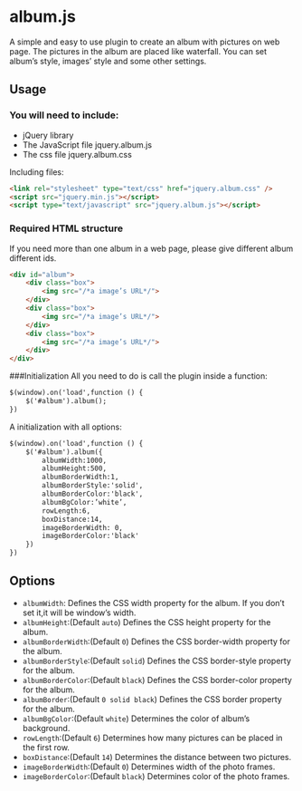 # album.js

A simple and easy to use plugin to create an album with pictures on web page. The pictures in the album are placed like waterfall. You can set album’s style, images’ style and some other settings.

## Usage
### You will need to include:
- jQuery library
- The JavaScript file jquery.album.js 
- The css file jquery.album.css

Including files:
```html
<link rel="stylesheet" type="text/css" href="jquery.album.css" />
<script src="jquery.min.js"></script>
<script type="text/javascript" src="jquery.album.js"></script>
```
### Required HTML structure
If you need more than one album in a web page, please give different album different ids.
```html
<div id="album">
    <div class="box">
        <img src="/*a image’s URL*/">
    </div>
    <div class="box">
        <img src="/*a image’s URL*/">
    </div>
    <div class="box">
        <img src="/*a image’s URL*/">
    </div>
</div>
```
###Initialization
All you need to do is call the plugin inside a function:
```html
$(window).on('load',function () {
    $('#album').album();
})
```
A initialization with all options:
```html
$(window).on('load',function () {
    $('#album').album({
        albumWidth:1000,
        albumHeight:500,
        albumBorderWidth:1,
        albumBorderStyle:'solid',
        albumBorderColor:'black',
        albumBgColor:’white’,
        rowLength:6,
        boxDistance:14,
        imageBorderWidth: 0,
        imageBorderColor:'black'
    })
})
```
## Options
- `albumWidth`: Defines the CSS width property for the album. If you don’t set it,it will be window’s width.
- `albumHeight`:(Default `auto`) Defines the CSS height property for the album.
- `albumBorderWidth`:(Default `0`) Defines the CSS border-width property for the album.
- `albumBorderStyle`:(Default `solid`) Defines the CSS border-style property for the album.
- `albumBorderColor`:(Default `black`) Defines the CSS border-color property for the album.
- `albumBorder`:(Default `0 solid black`) Defines the CSS border property for the album.
- `albumBgColor`:(Default `white`) Determines the color of album’s background.
- `rowLength`:(Default `6`) Determines how many pictures can be placed in the first row.
- `boxDistance`:(Default `14`) Determines the distance between two pictures.
- `imageBorderWidth`:(Default `0`) Determines width of the photo frames.
- `imageBorderColor`:(Default `black`) Determines color of the photo frames.





